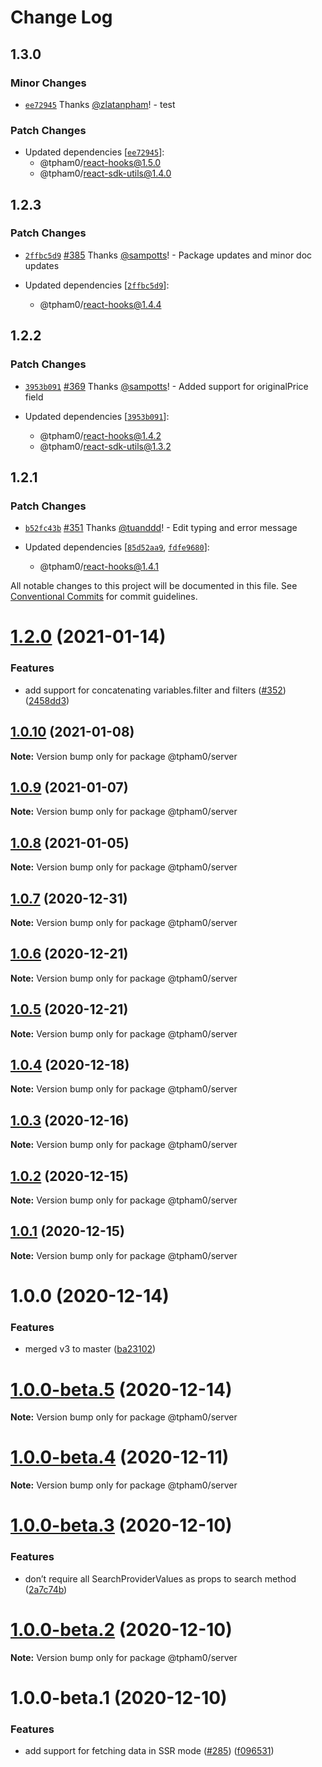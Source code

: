 # Change Log

## 1.3.0

### Minor Changes

- [`ee72945`](https://github.com/zlatanpham/sajari-sdk-react-changesets/commit/ee729457883d30522e88c1e1f3b0ca9eb6ab590f) Thanks [@zlatanpham](https://github.com/zlatanpham)! - test

### Patch Changes

- Updated dependencies [[`ee72945`](https://github.com/zlatanpham/sajari-sdk-react-changesets/commit/ee729457883d30522e88c1e1f3b0ca9eb6ab590f)]:
  - @tpham0/react-hooks@1.5.0
  - @tpham0/react-sdk-utils@1.4.0

## 1.2.3

### Patch Changes

- [`2ffbc5d9`](https://github.com/sajari/sdk-react/commit/2ffbc5d9dc9de2e28413b7314b9733e65d35032a) [#385](https://github.com/sajari/sdk-react/pull/385) Thanks [@sampotts](https://github.com/sampotts)! - Package updates and minor doc updates

- Updated dependencies [[`2ffbc5d9`](https://github.com/sajari/sdk-react/commit/2ffbc5d9dc9de2e28413b7314b9733e65d35032a)]:
  - @tpham0/react-hooks@1.4.4

## 1.2.2

### Patch Changes

- [`3953b091`](https://github.com/sajari/sdk-react/commit/3953b091c4d4b899f570f5d6ed33bf5858eb319e) [#369](https://github.com/sajari/sdk-react/pull/369) Thanks [@sampotts](https://github.com/sampotts)! - Added support for originalPrice field

- Updated dependencies [[`3953b091`](https://github.com/sajari/sdk-react/commit/3953b091c4d4b899f570f5d6ed33bf5858eb319e)]:
  - @tpham0/react-hooks@1.4.2
  - @tpham0/react-sdk-utils@1.3.2

## 1.2.1

### Patch Changes

- [`b52fc43b`](https://github.com/sajari/sdk-react/commit/b52fc43bd4323c96c6eef858242f6b42923f45f7) [#351](https://github.com/sajari/sdk-react/pull/351) Thanks [@tuanddd](https://github.com/tuanddd)! - Edit typing and error message

- Updated dependencies [[`85d52aa9`](https://github.com/sajari/sdk-react/commit/85d52aa91b95810ef6342b6ea9ac7f785072b1dc), [`fdfe9680`](https://github.com/sajari/sdk-react/commit/fdfe9680d8c79afffd51705b1687db8aae81481e)]:
  - @tpham0/react-hooks@1.4.1

All notable changes to this project will be documented in this file.
See [Conventional Commits](https://conventionalcommits.org) for commit guidelines.

# [1.2.0](https://github.com/sajari/sdk-react/compare/@tpham0/server@1.1.1...@tpham0/server@1.2.0) (2021-01-14)

### Features

- add support for concatenating variables.filter and filters ([#352](https://github.com/sajari/sdk-react/issues/352)) ([2458dd3](https://github.com/sajari/sdk-react/commit/2458dd38e05cfc68a433538e2bf78d6f493d4509))

## [1.0.10](https://github.com/sajari/sdk-react/compare/@tpham0/server@1.0.9...@tpham0/server@1.0.10) (2021-01-08)

**Note:** Version bump only for package @tpham0/server

## [1.0.9](https://github.com/sajari/sdk-react/compare/@tpham0/server@1.0.8...@tpham0/server@1.0.9) (2021-01-07)

**Note:** Version bump only for package @tpham0/server

## [1.0.8](https://github.com/sajari/sdk-react/compare/@tpham0/server@1.0.7...@tpham0/server@1.0.8) (2021-01-05)

**Note:** Version bump only for package @tpham0/server

## [1.0.7](https://github.com/sajari/sdk-react/compare/@tpham0/server@1.0.6...@tpham0/server@1.0.7) (2020-12-31)

**Note:** Version bump only for package @tpham0/server

## [1.0.6](https://github.com/sajari/sdk-react/compare/@tpham0/server@1.0.5...@tpham0/server@1.0.6) (2020-12-21)

**Note:** Version bump only for package @tpham0/server

## [1.0.5](https://github.com/sajari/sdk-react/compare/@tpham0/server@1.0.4...@tpham0/server@1.0.5) (2020-12-21)

**Note:** Version bump only for package @tpham0/server

## [1.0.4](https://github.com/sajari/sdk-react/compare/@tpham0/server@1.0.3...@tpham0/server@1.0.4) (2020-12-18)

**Note:** Version bump only for package @tpham0/server

## [1.0.3](https://github.com/sajari/sdk-react/compare/@tpham0/server@1.0.2...@tpham0/server@1.0.3) (2020-12-16)

**Note:** Version bump only for package @tpham0/server

## [1.0.2](https://github.com/sajari/sdk-react/compare/@tpham0/server@1.0.1...@tpham0/server@1.0.2) (2020-12-15)

**Note:** Version bump only for package @tpham0/server

## [1.0.1](https://github.com/sajari/sdk-react/compare/@tpham0/server@1.0.0...@tpham0/server@1.0.1) (2020-12-15)

**Note:** Version bump only for package @tpham0/server

# 1.0.0 (2020-12-14)

### Features

- merged v3 to master ([ba23102](https://github.com/sajari/sdk-react/commit/ba231022d78013689f69767e87b152d55ece1d6a))

# [1.0.0-beta.5](https://github.com/sajari/sdk-react/compare/@tpham0/server@1.0.0-beta.4...@tpham0/server@1.0.0-beta.5) (2020-12-14)

**Note:** Version bump only for package @tpham0/server

# [1.0.0-beta.4](https://github.com/sajari/sdk-react/compare/@tpham0/server@1.0.0-beta.3...@tpham0/server@1.0.0-beta.4) (2020-12-11)

**Note:** Version bump only for package @tpham0/server

# [1.0.0-beta.3](https://github.com/sajari/sdk-react/compare/@tpham0/server@1.0.0-beta.2...@tpham0/server@1.0.0-beta.3) (2020-12-10)

### Features

- don’t require all SearchProviderValues as props to search method ([2a7c74b](https://github.com/sajari/sdk-react/commit/2a7c74b81b92f40907646e4205d1c51e8db363a5))

# [1.0.0-beta.2](https://github.com/sajari/sdk-react/compare/@tpham0/server@1.0.0-beta.1...@tpham0/server@1.0.0-beta.2) (2020-12-10)

**Note:** Version bump only for package @tpham0/server

# 1.0.0-beta.1 (2020-12-10)

### Features

- add support for fetching data in SSR mode ([#285](https://github.com/sajari/sdk-react/issues/285)) ([f096531](https://github.com/sajari/sdk-react/commit/f09653138017c855e83850807c2fab376a5f8842))
